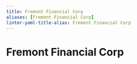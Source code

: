 ```yaml
---
title: Fremont Financial Corp
aliases: [Fremont Financial Corp]
linter-yaml-title-alias: Fremont Financial Corp
---
```


# Fremont Financial Corp
